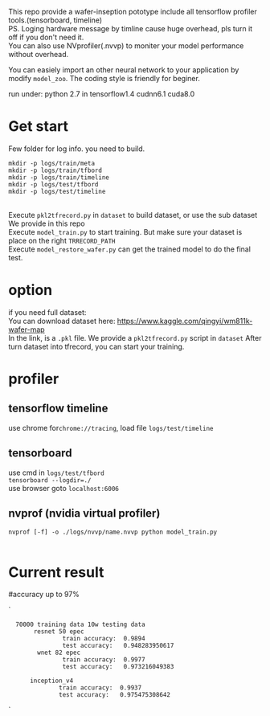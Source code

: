 This repo provide a wafer-inseption pototype include all tensorflow profiler tools.(tensorboard, timeline)<br>
PS. Loging hardware message by timline cause huge overhead, pls turn it off if you don't need it.<br>
You can also use NVprofiler(.nvvp) to moniter your model performance without overhead.<br>

You can easiely import an other neural network to your application by modify `model_zoo`.
The coding style is friendly for beginer.<br>

run under: python 2.7 in tensorflow1.4 cudnn6.1 cuda8.0<br>

# Get start

Few folder for log info. you need to build.<br>

`mkdir -p logs/train/meta`  <br>
`mkdir -p logs/train/tfbord` <br>
`mkdir -p logs/train/timeline` <br>
`mkdir -p logs/test/tfbord` <br>
`mkdir -p logs/test/timeline`<br>
<br>

Execute `pkl2tfrecord.py` in `dataset` to build dataset, or use the sub dataset We provide in this repo<br>
Execute `model_train.py` to start training. But make sure your dataset is place on the right `TRRECORD_PATH`<br>
Execute `model_restore_wafer.py` can get the trained model to do the final test.<br>

# option
if you need full dataset:<br>
You can download dataset here: https://www.kaggle.com/qingyi/wm811k-wafer-map  <br>
In the link, is a `.pkl` file.
We provide a `pkl2tfrecord.py` script in `dataset`
After turn dataset into tfrecord, you can start your training.

# profiler
## tensorflow timeline <br>
use chrome for`chrome://tracing`, load file `logs/test/timeline` <br>

## tensorboard <br>
use cmd in `logs/test/tfbord`  <br>
`tensorboard --logdir=./` <br>
use browser goto `localhost:6006`<br> 

## nvprof (nvidia virtual profiler)<br>
`nvprof [-f] -o ./logs/nvvp/name.nvvp python model_train.py`<br>
<br>

# Current result
 #accuracy up to 97% 
 
`
           
  
      70000 training data 10w testing data
           resnet 50 epec
                   train accuracy:  0.9894
                   test accuracy:   0.948283950617
            wnet 82 epec
                   train accuracy:  0.9977
                   test accuracy:   0.973216049383
  
          inception_v4
                  train accuracy:  0.9937
                  test accuracy:   0.975475308642
`
